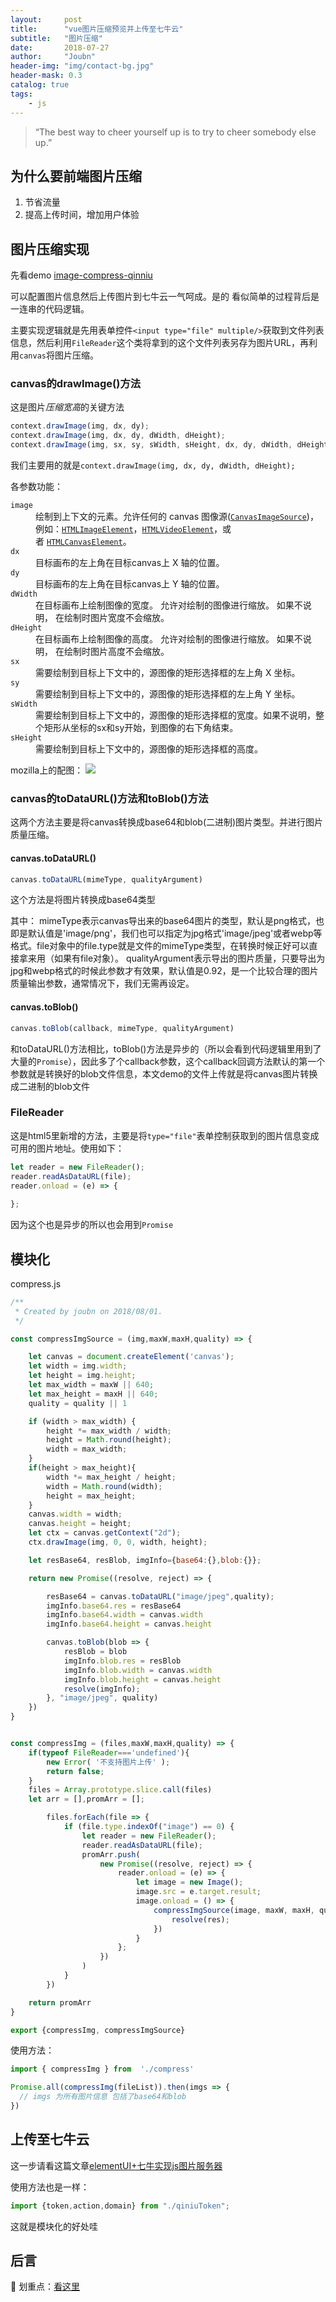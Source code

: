 ```yaml
---
layout:     post
title:      "vue图片压缩预览并上传至七牛云"
subtitle:   "图片压缩"
date:       2018-07-27
author:     "Joubn"
header-img: "img/contact-bg.jpg"
header-mask: 0.3
catalog: true
tags:
    - js
---
```


> “The best way to cheer yourself up is to try to cheer somebody else up.”

## 为什么要前端图片压缩

1. 节省流量
2. 提高上传时间，增加用户体验

## 图片压缩实现

先看demo [image-compress-qinniu](http://static.joubn.com/2018-07-27-image-compress-qiniu/index.html)

可以配置图片信息然后上传图片到七牛云一气呵成。是的 看似简单的过程背后是一连串的代码逻辑。

主要实现逻辑就是先用表单控件`<input type="file" multiple/>`获取到文件列表信息，然后利用`FileReader`这个类将拿到的这个文件列表另存为图片URL，再利用`canvas`将图片压缩。

### canvas的drawImage()方法

这是图片*压缩宽高*的关键方法

```js
context.drawImage(img, dx, dy);
context.drawImage(img, dx, dy, dWidth, dHeight);
context.drawImage(img, sx, sy, sWidth, sHeight, dx, dy, dWidth, dHeight);
```
我们主要用的就是`context.drawImage(img, dx, dy, dWidth, dHeight);`

各参数功能：
<dl>
 <dt><code>image</code></dt>
 <dd>绘制到上下文的元素。允许任何的 canvas 图像源(<a href="/zh-CN/docs/Web/API/CanvasImageSource" title="CanvasImageSource&nbsp;是一个辅助类型，描述下面类型的任何一个对象：HTMLImageElement, HTMLVideoElement, HTMLCanvasElement, CanvasRenderingContext2D, 或&nbsp;ImageBitmap."><code>CanvasImageSource</code></a>)，例如：<a href="/zh-CN/docs/Web/API/HTMLImageElement" title="HTMLImageElement&nbsp;接口提供了特别的属性和方法 (在常规的&nbsp;HTMLElement之外,它也能通过继承使用)来操纵 <img> 元素的布局和图像."><code>HTMLImageElement</code></a>，<a href="/zh-CN/docs/Web/API/HTMLVideoElement" title="HTMLVideoElement&nbsp;接口提供了用于操作视频对象的特殊属性和方法。它同时还继承了HTMLMediaElement 和 HTMLElement&nbsp;的属性与方法。"><code>HTMLVideoElement</code></a>，或者&nbsp;<a href="/zh-CN/docs/Web/API/HTMLCanvasElement" title="DOM canvas元素暴露了HTMLCanvasElement接口,该接口提供了用来操作一个canvas元素布局和呈现的属性和方法.HTMLCanvasElement接口继承了element接口的属性和方法."><code>HTMLCanvasElement</code></a>。</dd>
 <dt><code>dx</code></dt>
 <dd>目标画布的左上角在目标canvas上&nbsp;X 轴的位置。</dd>
 <dt><code>dy</code></dt>
 <dd>目标画布的左上角在目标canvas上&nbsp;Y 轴的位置。</dd>
 <dt><code>dWidth</code></dt>
 <dd>在目标画布上绘制图像的宽度。 允许对绘制的图像进行缩放。 如果不说明， 在绘制时图片宽度不会缩放。</dd>
 <dt><code>dHeight</code></dt>
 <dd>在目标画布上绘制图像的高度。&nbsp;允许对绘制的图像进行缩放。 如果不说明， 在绘制时图片高度不会缩放。</dd>
 <dt><code>sx</code></dt>
 <dd>需要绘制到目标上下文中的，源图像的矩形选择框的左上角 X 坐标。</dd>
 <dt><code>sy</code></dt>
 <dd>需要绘制到目标上下文中的，源图像的矩形选择框的左上角 Y 坐标。</dd>
 <dt><code>sWidth</code></dt>
 <dd>需要绘制到目标上下文中的，源图像的矩形选择框的宽度。如果不说明，整个矩形从坐标的sx和sy开始，到图像的右下角结束。</dd>
 <dt><code>sHeight</code></dt>
 <dd>需要绘制到目标上下文中的，源图像的矩形选择框的高度。</dd>
</dl>

mozilla上的配图：
![](http://pbafbo2ye.bkt.clouddn.com/Frp1lrVSll6c2dN7LcrCJlBzq_Kb)

### canvas的toDataURL()方法和toBlob()方法

这两个方法主要是将canvas转换成base64和blob(二进制)图片类型。并进行图片质量压缩。
#### canvas.toDataURL() 

```js
canvas.toDataURL(mimeType, qualityArgument)
```
这个方法是将图片转换成base64类型

其中：
mimeType表示canvas导出来的base64图片的类型，默认是png格式，也即是默认值是'image/png'，我们也可以指定为jpg格式'image/jpeg'或者webp等格式。file对象中的file.type就是文件的mimeType类型，在转换时候正好可以直接拿来用（如果有file对象）。
qualityArgument表示导出的图片质量，只要导出为jpg和webp格式的时候此参数才有效果，默认值是0.92，是一个比较合理的图片质量输出参数，通常情况下，我们无需再设定。


#### canvas.toBlob()

```js
canvas.toBlob(callback, mimeType, qualityArgument)
```

和toDataURL()方法相比，toBlob()方法是异步的（所以会看到代码逻辑里用到了大量的`Promise`），因此多了个callback参数，这个callback回调方法默认的第一个参数就是转换好的blob文件信息，本文demo的文件上传就是将canvas图片转换成二进制的blob文件

### FileReader

这是html5里新增的方法，主要是将`type="file"`表单控制获取到的图片信息变成可用的图片地址。使用如下：

```js
let reader = new FileReader();
reader.readAsDataURL(file);
reader.onload = (e) => {
  
};
```
因为这个也是异步的所以也会用到`Promise`

## 模块化

compress.js

```js
/**
 * Created by joubn on 2018/08/01.
 */

const compressImgSource = (img,maxW,maxH,quality) => {

	let canvas = document.createElement('canvas');
	let width = img.width;
	let height = img.height;
	let max_width = maxW || 640;
	let max_height = maxH || 640;
	quality = quality || 1

	if (width > max_width) {
		height *= max_width / width;
		height = Math.round(height);
		width = max_width;
	}
	if(height > max_height){
		width *= max_height / height;
		width = Math.round(width);
		height = max_height;
	}
	canvas.width = width;
	canvas.height = height;
	let ctx = canvas.getContext("2d");
	ctx.drawImage(img, 0, 0, width, height);

	let resBase64, resBlob, imgInfo={base64:{},blob:{}};

	return new Promise((resolve, reject) => {

		resBase64 = canvas.toDataURL("image/jpeg",quality);
		imgInfo.base64.res = resBase64
		imgInfo.base64.width = canvas.width
		imgInfo.base64.height = canvas.height

		canvas.toBlob(blob => {
			resBlob = blob
			imgInfo.blob.res = resBlob
			imgInfo.blob.width = canvas.width
			imgInfo.blob.height = canvas.height
			resolve(imgInfo);
		}, "image/jpeg", quality)
	})
}


const compressImg = (files,maxW,maxH,quality) => {
	if(typeof FileReader==='undefined'){
		new Error( '不支持图片上传' );
		return false;
	}
	files = Array.prototype.slice.call(files)
	let arr = [],promArr = [];

		files.forEach(file => {
			if (file.type.indexOf("image") == 0) {
				let reader = new FileReader();
				reader.readAsDataURL(file);
				promArr.push(
					new Promise((resolve, reject) => {
						reader.onload = (e) => {
							let image = new Image();
							image.src = e.target.result;
							image.onload = () => {
								compressImgSource(image, maxW, maxH, quality).then(res=>{
									resolve(res);
								})
							}
						};
					})
				)
			}
		})

	return promArr
}

export {compressImg, compressImgSource}

```


使用方法：
 
```js
import { compressImg } from  './compress'

Promise.all(compressImg(fileList)).then(imgs => {
  // imgs 为所有图片信息 包括了base64和blob 
})

```

## 上传至七牛云

这一步请看这篇文章[elementUI+七牛实现js图片服务器](http://joubn.com/2018/07/03/qiniu-elementUI/)

使用方法也是一样：

```js
import {token,action,domain} from "./qiniuToken";
```

这就是模块化的好处哇


## 后言

📍 划重点：[看这里](https://github.com/bb595700239/image-compress-qiniu)

















